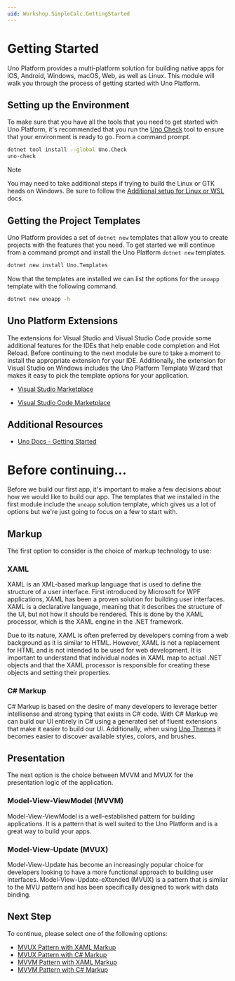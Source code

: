 ```yaml
---
uid: Workshop.SimpleCalc.GettingStarted
---
```

# Getting Started

Uno Platform provides a multi-platform solution for building native apps for iOS, Android, Windows, macOS, Web, as well as Linux. This module will walk you through the process of getting started with Uno Platform.

## Setting up the Environment

To make sure that you have all the tools that you need to get started with Uno Platform, it's recommended that you run the [Uno Check](https://platform.uno/docs/articles/external/uno.check/doc/using-uno-check.html) tool to ensure that your environment is ready to go. From a command prompt.

```bash
dotnet tool install --global Uno.Check
uno-check
```

> [!NOTE]
> You may need to take additional steps if trying to build the Linux or GTK heads on Windows. Be sure to follow the [Additional setup for Linux or WSL](https://platform.uno/docs/articles/get-started-with-linux.html) docs.

## Getting the Project Templates

Uno Platform provides a set of `dotnet new` templates that allow you to create projects with the features that you need. To get started we will continue from a command prompt and install the Uno Platform `dotnet new` templates.

```bash
dotnet new install Uno.Templates
```

Now that the templates are installed we can list the options for the `unoapp` template with the following command.

```bash
dotnet new unoapp -h
```

## Uno Platform Extensions

The extensions for Visual Studio and Visual Studio Code provide some additional features for the IDEs that help enable code completion and Hot Reload. Before continuing to the next module be sure to take a moment to install the appropriate extension for your IDE. Additionally, the extension for Visual Studio on Windows includes the Uno Platform Template Wizard that makes it easy to pick the template options for your application.

- [Visual Studio Marketplace](https://marketplace.visualstudio.com/items?itemName=unoplatform.uno-platform-addin-2022)

- [Visual Studio Code Marketplace](https://marketplace.visualstudio.com/items?itemName=unoplatform.vscode)

## Additional Resources

- [Uno Docs - Getting Started](https://platform.uno/docs/articles/get-started.html)   

# Before continuing...

Before we build our first app, it's important to make a few decisions about how we would like to build our app. The templates that we installed in the first module include the `unoapp` solution template, which gives us a lot of options but we're just going to focus on a few to start with.

## Markup

The first option to consider is the choice of markup technology to use:

### XAML

XAML is an XML-based markup language that is used to define the structure of a user interface. First introduced by Microsoft for WPF applications, XAML has been a proven solution for building user interfaces. XAML is a declarative language, meaning that it describes the structure of the UI, but not how it should be rendered. This is done by the XAML processor, which is the XAML engine in the .NET framework.

Due to its nature, XAML is often preferred by developers coming from a web background as it is similar to HTML. However, XAML is not a replacement for HTML and is not intended to be used for web development. It is important to understand that individual nodes in XAML map to actual .NET objects and that the XAML processor is responsible for creating these objects and setting their properties.

### C# Markup

C# Markup is based on the desire of many developers to leverage better intellisense and strong typing that exists in C# code. With C# Markup we can build our UI entirely in C# using a generated set of fluent extensions that make it easier to build our UI. Additionally, when using [Uno Themes](https://platform.uno/docs/articles/external/uno.themes/doc/themes-overview.html) it becomes easier to discover available styles, colors, and brushes.

## Presentation

The next option is the choice between MVVM and MVUX for the presentation logic of the application.

### Model-View-ViewModel (MVVM)

Model-View-ViewModel is a well-established pattern for building applications. It is a pattern that is well suited to the Uno Platform and is a great way to build your apps.

### Model-View-Update (MVUX)

Model-View-Update has become an increasingly popular choice for developers looking to have a more functional approach to building user interfaces. Model-View-Update-eXtended (MVUX) is a pattern that is similar to the MVU pattern and has been specifically designed to work with data binding.


## Next Step

To continue, please select one of the following options:

 - [MVUX Pattern with XAML Markup](xref:Workshop.SimpleCalc.MVUX.XAML.FirstProject)
 - [MVUX Pattern with C# Markup](xref:Workshop.SimpleCalc.MVUX.CSharp.FirstProject)
 - [MVVM Pattern with XAML Markup](xref:Workshop.SimpleCalc.MVVM.XAML.FirstProject)
 - [MVVM Pattern with C# Markup](xref:Workshop.SimpleCalc.MVVM.CSharp.FirstProject)